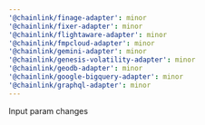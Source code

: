 ```yaml
---
'@chainlink/finage-adapter': minor
'@chainlink/fixer-adapter': minor
'@chainlink/flightaware-adapter': minor
'@chainlink/fmpcloud-adapter': minor
'@chainlink/gemini-adapter': minor
'@chainlink/genesis-volatility-adapter': minor
'@chainlink/geodb-adapter': minor
'@chainlink/google-bigquery-adapter': minor
'@chainlink/graphql-adapter': minor
---
```


Input param changes
